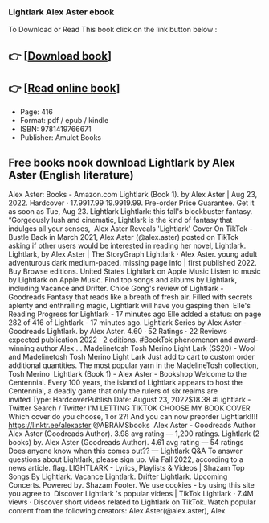 ### Lightlark Alex Aster ebook

To Download or Read This book click on the link button below :

## 👉  [**[Download book](http://ebooksharez.info/download.php?group=book&from=github.com&id=630222&lnk=1064 "Download book")**]

## 👉  [**[Read online book](http://ebooksharez.info/download.php?group=book&from=github.com&id=630222&lnk=1064 "Read online book")**]


* Page: 416
* Format: pdf / epub / kindle
* ISBN: 9781419766671
* Publisher: Amulet Books



## Free books nook download Lightlark by Alex Aster (English literature)



 Alex Aster: Books - Amazon.com Lightlark (Book 1). by Alex Aster | Aug 23, 2022. Hardcover · $17.99$17.99 $19.99$19.99. Pre-order Price Guarantee. Get it as soon as Tue, Aug 23.
 Lightlark Lightlark: this fall&#039;s blockbuster fantasy. “Gorgeously lush and cinematic, Lightlark is the kind of fantasy that indulges all your senses, 
 Alex Aster Reveals &#039;Lightlark&#039; Cover On TikTok - Bustle Back in March 2021, Alex Aster (@alex.aster) posted on TikTok asking if other users would be interested in reading her novel, Lightlark.
 Lightlark, by Alex Aster | The StoryGraph Lightlark · Alex Aster. young adult adventurous dark medium-paced. missing page info | first published 2022. Buy Browse editions. United States
 ‎Lightlark on Apple Music Listen to music by Lightlark on Apple Music. Find top songs and albums by Lightlark, including Vacance and Drifter.
 Chloe Gong&#039;s review of Lightlark - Goodreads Fantasy that reads like a breath of fresh air. Filled with secrets aplenty and enthralling magic, Lightlark will have you gasping then 
 Elle&#039;s Reading Progress for Lightlark - 17 minutes ago Elle added a status: on page 282 of 416 of Lightlark - 17 minutes ago.
 Lightlark Series by Alex Aster - Goodreads Lightlark. by Alex Aster. 4.60 · 52 Ratings · 22 Reviews · expected publication 2022 · 2 editions. #BookTok phenomenon and award-winning author Alex …
 Madelinetosh Tosh Merino Light Lark (SS20) - Wool and Madelinetosh Tosh Merino Light Lark Just add to cart to custom order additional quantities. The most popular yarn in the MadelineTosh collection, Tosh Merino 
 Lightlark (Book 1) - Alex Aster - Bookshop Welcome to the Centennial. Every 100 years, the island of Lightlark appears to host the Centennial, a deadly game that only the rulers of six realms are invited Type: HardcoverPublish Date: August 23, 2022$18.38
 #Lightlark - Twitter Search / Twitter I&#039;M LETTING TIKTOK CHOOSE MY BOOK COVER Which cover do you choose, 1 or 2?! And you can now preorder Lightlark!!!! https://linktr.ee/alexaster @ABRAMSbooks 
 Alex Aster - Goodreads Author Alex Aster (Goodreads Author). 3.98 avg rating — 1,200 ratings. Lightlark (2 books) by. Alex Aster (Goodreads Author). 4.61 avg rating — 54 ratings 
 Does anyone know when this comes out?? — Lightlark Q&amp;A To answer questions about Lightlark, please sign up. Via Fall 2022, according to a news article. flag.
 LIGHTLARK - Lyrics, Playlists &amp; Videos | Shazam Top Songs By Lightlark. Vacance Lightlark. Drifter Lightlark. Upcoming Concerts. Powered by. Shazam Footer. We use cookies - by using this site you agree to 
 Discover Lightlark &#039;s popular videos | TikTok Lightlark · 7.4M views · Discover short videos related to Lightlark on TikTok. Watch popular content from the following creators: Alex Aster(@alex.aster), Alex 





